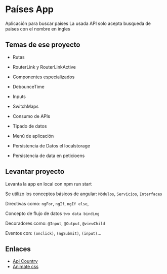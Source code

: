 # Países App

Aplicación para buscar países
La usada API solo acepta busqueda de paises con el nombre en ingles

## Temas de ese proyecto

- Rutas

- RouterLink y RouterLinkActive

- Componentes especializados

- DebounceTime

- Inputs

- SwitchMaps

- Consumo de APIs

- Tipado de datos

- Menú de aplicación

- Persistencia de Datos el localstorage

- Persistencia de data en peticioens

## Levantar proyecto

Levanta la app en local con
    npm run start

Se utilizo los conceptos básicos de angular:
    `Módulos`, `Servicios`, `Interfaces`

Directivas como:
    `ngFor`, `ngIf`, `ngIf else`,

Concepto de flujo de datos
    `two data binding`

Decoradores como:
    `@Input`, `@Output`, `@viewChild`

Eventos con:
    `(onclick)`, `(ngSubmit)`, `(input)`...

## Enlaces

- [Api Country](https://restcountries.com/)
- [Animate css](https://animate.style/)
